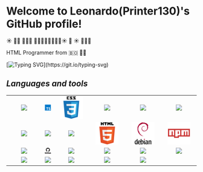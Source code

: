 
<h1 align="left">
  Welcome to Leonardo(Printer130)'s GitHub profile!
</h1>

☀️ 🍕🐀 🏋🏾‍♂️ 💖🌌🌌🏋🏾‍♂️🍕🐀☀️ 🍕 ☀️ 🏋🏾‍♂️

HTML Programmer from 🇧🇴 🙌🏼

[![Typing SVG](https://readme-typing-svg.demolab.com?font=Fira+Code&pause=1000&color=BB66FF&background=F1F1F100&multiline=true&width=435&lines=The+Stars+shine+for+you.)](https://git.io/typing-svg)

<h2 align='left'><i>Languages ​​and tools</i></h2>
<table width="100" align="center">
<tr>
    <td align='center' width="190">
        <img src="https://github.com/abranhe/programming-languages-logos/blob/master/src/javascript/javascript.svg" width="60">
    </td>
	<td align='center'>
        <img src="https://raw.githubusercontent.com/devicons/devicon/master/icons/typescript/typescript-original.svg" width="60">
    </td>
    <td align='center' width="190" >
        <img src="https://raw.githubusercontent.com/devicons/devicon/0d6c64dbbf311879f7d563bfc3ccf559f9ed111c/icons/css3/css3-original-wordmark.svg" width="60">
    </td>
     <td align='center' width="190">
        <img src="https://github.com/detain/svg-logos/blob/master/svg/git.svg" width="60">
    </td>
    <td align='center'>
        <img src="https://www.vectorlogo.zone/logos/nodejs/nodejs-ar21.svg">
    </td>
     <td align='center' width="190">
        <img src="https://raw.githubusercontent.com/jmnote/z-icons/master/svg/bash.svg" width="60">
    </td>
</tr>
 

<tr>
    <td align='center'>
        <img src="https://www.vectorlogo.zone/logos/mongodb/mongodb-ar21.svg">
    </td>
    <td align='center'>
        <img src="https://raw.githubusercontent.com/sammwyy/sammwyy/master/skills/mysql.png" height="60"wifth="60">
    </td>
    <td align='center'>
        <img src="https://github.com/bestofjs/bestofjs-webui/blob/master/public/logos/vscode.svg" width="60">
    </td>
   <td align='center' width="190">
        <img src="https://raw.githubusercontent.com/devicons/devicon/master/icons/html5/html5-original-wordmark.svg" width="60">
    </td>
	<td align='center' width="190">
        <img src="https://raw.githubusercontent.com/devicons/devicon/9f4f5cdb393299a81125eb5127929ea7bfe42889/icons/debian/debian-original-wordmark.svg" width="60">
    </td>
	<td align='center'>
        <img src="https://raw.githubusercontent.com/devicons/devicon/master/icons/npm/npm-original-wordmark.svg" width="60">
    </td>
</tr>

<tr>
    <td align='center'>
        <img src="https://res.cloudinary.com/djc1umong/image/upload/v1666219360/azure-services_ba0k7l.png">
    </td>
    <td align='center'>
        <img src="https://raw.githubusercontent.com/devicons/devicon/master/icons/github/github-original-wordmark.svg" width="60">
    </td>
    <td align='center'>
        <img src="https://cdn.freebiesupply.com/logos/large/2x/graphql-logo-png-transparent.png">
    </td>
    <td align='center'>
        <img src="https://seeklogo.com/images/N/nestjs-logo-09342F76C0-seeklogo.com.png">
    </td>
    <td align='center'>
        <img src="https://logos-download.com/wp-content/uploads/2016/09/Docker_logo.png">
    </td>
    <td align='center'>
        <img src="https://seeklogo.com/images/N/next-js-logo-7929BCD36F-seeklogo.com.png">
    </td>
</tr>
<tr>
    <td align='center'>
        <img src="https://i.pinimg.com/474x/74/4e/0e/744e0e6e7590e3a4c5269f906cf02430--building-apps-an-app.jpg">
    </td>
     <td align='center'>
        <img src="https://react-etc.net/files/2016-06/apollo.png">
    </td>
     <td align='center'>
        <img src="https://react-etc.net/files/2016-06/apollo.png">
    </td>
     <td align='center'>
        <img src="https://codekitapp.com/images/help/free-tailwind-icon@2x.png">
    </td>
    <td align='center'>
        <img src="https://lxspandora.gallerycdn.vsassets.io/extensions/lxspandora/vscode-styled-components-snippets/1.0.2/1506443337800/Microsoft.VisualStudio.Services.Icons.Default">
    </td>
</tr>

</table>


